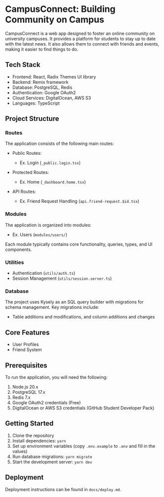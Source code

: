 # CampusConnect: Building Community on Campus

CampusConnect is a web app designed to foster an online community on university
campuses. It provides a platform for students to stay up to date with the latest
news. It also allows them to connect with friends and events, making it easier
to find things to do.

## Tech Stack

-   Frontend: React, Radix Themes UI library
-   Backend: Remix framework
-   Database: PostgreSQL, Redis
-   Authentication: Google OAuth2
-   Cloud Services: DigitalOcean, AWS S3
-   Languages: TypeScript

## Project Structure

### Routes

The application consists of the following main routes:

-   Public Routes:

    -   Ex. Login (`_public.login.tsx`)

-   Protected Routes:

    -   Ex. Home (`_dashboard.home.tsx`)

-   API Routes:

    -   Ex. Friend Request Handling (`api.friend-request.$id.tsx`)

### Modules

The application is organized into modules:

-   Ex. Users (`modules/users/`)

Each module typically contains core functionality, queries, types, and UI
components.

### Utilities

-   Authentication (`utils/auth.ts`)
-   Session Management (`utils/session.server.ts`)

### Database

The project uses Kysely as an SQL query builder with migrations for schema
management. Key migrations include:

-   Table additions and modifications, and column additions and changes

## Core Features

-   User Profiles
-   Friend System

## Prerequisites

To run the application, you will need the following:

1.  Node.js 20.x
2.  PostgreSQL 17.x
3.  Redis 7.x
4.  Google OAuth2 credentials (Free)
5.  DigitalOcean or AWS S3 credentials (GitHub Student Developer Pack)

## Getting Started

1. Clone the repository
2. Install dependencies: `yarn`
3. Set up environment variables (copy `.env.example` to `.env` and fill in the
   values)
4. Run database migrations: `yarn migrate`
5. Start the development server: `yarn dev`

## Deployment

Deployment instructions can be found in `docs/deploy.md`.
